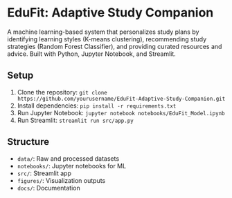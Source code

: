 

# EduFit: Adaptive Study Companion

A machine learning-based system that personalizes study plans by identifying learning styles (K-means clustering), recommending study strategies (Random Forest Classifier), and providing curated resources and advice. Built with Python, Jupyter Notebook, and Streamlit.

## Setup
1. Clone the repository: `git clone https://github.com/yourusername/EduFit-Adaptive-Study-Companion.git`
2. Install dependencies: `pip install -r requirements.txt`
3. Run Jupyter Notebook: `jupyter notebook notebooks/EduFit_Model.ipynb`
4. Run Streamlit: `streamlit run src/app.py`

## Structure
- `data/`: Raw and processed datasets
- `notebooks/`: Jupyter notebooks for ML
- `src/`: Streamlit app
- `figures/`: Visualization outputs
- `docs/`: Documentation
